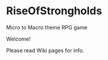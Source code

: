 # RiseOfStrongholds
Micro to Macro theme RPG game 

Welcome!  
  
  
Please read Wiki pages for info.
